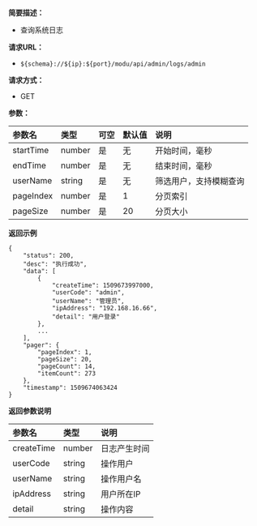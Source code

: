     
**简要描述：** 

- 查询系统日志

**请求URL：** 
- ` ${schema}://${ip}:${port}/modu/api/admin/logs/admin `
  
**请求方式：**
- GET 

**参数：** 

| 参数名 | 类型 | 可空 | 默认值 | 说明 |
| :-- | :-- | :-- | :-- | :-- |
| startTime | number | 是 | 无 | 开始时间，毫秒 |
| endTime | number | 是 | 无 | 结束时间，毫秒 |
| userName | string | 是 | 无 | 筛选用户，支持模糊查询 |
| pageIndex | number | 是 | 1 | 分页索引 |
| pageSize | number | 是 | 20 | 分页大小 |

 **返回示例**

``` 
{
    "status": 200,
    "desc": "执行成功",
    "data": [
        {
            "createTime": 1509673997000,
            "userCode": "admin",
            "userName": "管理员",
            "ipAddress": "192.168.16.66",
            "detail": "用户登录"
        },
        ...
    ],
    "pager": {
        "pageIndex": 1,
        "pageSize": 20,
        "pageCount": 14,
        "itemCount": 273
    },
    "timestamp": 1509674063424
}
```

 **返回参数说明** 

| 参数名 | 类型 | 说明 |
| :-- | :-- | :-- |
| createTime | number | 日志产生时间 |
| userCode | string | 操作用户 |
| userName | string | 操作用户名 |
| ipAddress | string | 用户所在IP |
| detail | string | 操作内容 |




